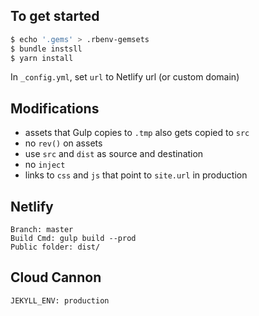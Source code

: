 ## To get started

```sh
$ echo '.gems' > .rbenv-gemsets
$ bundle instsll
$ yarn install
```

In `_config.yml`, set `url` to Netlify url (or custom domain)

## Modifications

- assets that Gulp copies to `.tmp` also gets copied to `src`
- no `rev()` on assets
- use `src` and `dist` as source and destination
- no `inject`
- links to `css` and `js` that point to `site.url` in production

## Netlify
```
Branch: master
Build Cmd: gulp build --prod
Public folder: dist/
```

## Cloud Cannon
```
JEKYLL_ENV: production
```
